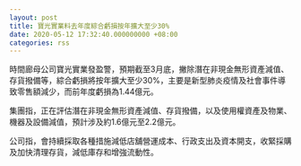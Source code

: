 ```yaml
---
layout: post
title: 寶光實業料去年度綜合虧損按年擴大至少30%
date: 2020-05-12 17:32:40.000000000 +08:00
categories: rss
---
```


時間廊母公司寶光實業發盈警，預期截至3月底，撇除潛在非現金無形資產減值、存貨撥備等，綜合虧損將按年擴大至少30%，主要是新型肺炎疫情及社會事件導致零售額減少，而前年度虧損為1.44億元。

集團指，正在評估潛在非現金無形資產減值、存貨撥備，以及使用權資產及物業、機器及設備減值，預計涉及約1.6億元至2.2億元。

公司指，會持續採取各種措施減低店舖營運成本、行政支出及資本開支，收緊採購及加快清理存貨，減低庫存和增強流動性。
